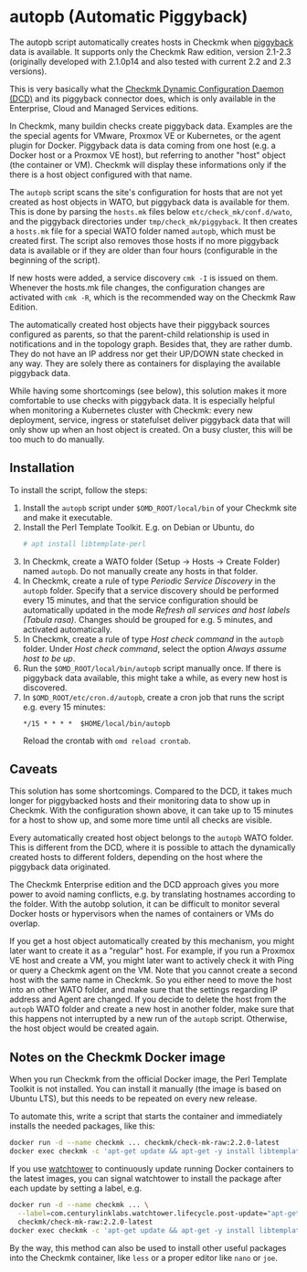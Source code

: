 # autopb (Automatic Piggyback)

The autopb script automatically creates hosts in Checkmk when
[piggyback](https://docs.checkmk.com/latest/en/piggyback.html) data
is available. It supports only the Checkmk Raw edition, version 2.1-2.3
(originally developed with 2.1.0p14 and also tested with current 2.2 and 2.3
versions).

This is very basically what the
[Checkmk Dynamic Configuration Daemon (DCD)](https://docs.checkmk.com/latest/en/dcd.html)
and its piggyback connector does, which is only available in the Enterprise, Cloud
and Managed Services editions.

In Checkmk, many buildin checks create piggyback data. Examples are the the
special agents for VMware, Proxmox VE or Kubernetes, or the agent plugin for Docker.
Piggyback data is data coming from one host (e.g. a Docker host or a Proxmox VE
host), but referring to another "host" object (the container or VM). Checkmk will
display these informations only if the there is a host object configured with
that name.

The `autopb` script scans the site's configuration for hosts that are not yet
created as host objects in WATO, but piggyback data is available for them. This
is done by parsing the `hosts.mk` files below `etc/check_mk/conf.d/wato`, and the
piggyback directories under `tmp/check_mk/piggyback`. It then creates a `hosts.mk`
file for a special WATO folder named `autopb`, which must be created first. The
script also removes those hosts if no more piggyback data is available or if
they are older than four hours (configurable in the beginning of the script).

If new hosts were added, a service discovery `cmk -I` is issued on them.
Whenever the hosts.mk file changes, the configuration changes are activated
with `cmk -R`, which is the recommended way on the Checkmk Raw Edition.

The automatically created host objects have their piggyback sources configured
as parents, so that the parent-child relationship is used in notifications and
in the topology graph. Besides that, they are rather dumb. They do not have an
IP address nor get their UP/DOWN state checked in any way. They are solely
there as containers for displaying the available piggyback data.

While having some shortcomings (see below), this solution makes it more
comfortable to use checks with piggyback data. It is especially helpful when
monitoring a Kubernetes cluster with Checkmk: every new deployment, service,
ingress or statefulset deliver piggyback data that will only show up when an
host object is created. On a busy cluster, this will be too much to do
manually.

## Installation

To install the script, follow the steps:

1. Install the `autopb` script under `$OMD_ROOT/local/bin` of your Checkmk site
   and make it executable.
2. Install the Perl Template Toolkit. E.g. on Debian or Ubuntu, do
   ```bash
   # apt install libtemplate-perl
   ```
3. In Checkmk, create a WATO folder (Setup -> Hosts -> Create Folder) named
   `autopb`. Do not manually create any hosts in that folder.
4. In Checkmk, create a rule of type _Periodic Service Discovery_ in the
   `autopb` folder. Specify that a service discovery should be performed
   every 15 minutes, and that the service configuration should be automatically
   updated in the mode _Refresh all services and host labels (Tabula rasa)_.
   Changes should be grouped for e.g. 5 minutes, and activated automatically.
5. In Checkmk, create a rule of type _Host check command_ in the `autopb` folder.
   Under _Host check command_, select the option _Always assume host to be up_.
6. Run the `$OMD_ROOT/local/bin/autopb` script manually once. If there is piggyback
   data available, this might take a while, as every new host is discovered.
7. In `$OMD_ROOT/etc/cron.d/autopb`, create a cron job that runs the script e.g.
   every 15 minutes:
   ```
   */15 * * * *  $HOME/local/bin/autopb
   ```
   Reload the crontab with `omd reload crontab`.

## Caveats

This solution has some shortcomings. Compared to the DCD, it takes much longer
for piggybacked hosts and their monitoring data to show up in Checkmk. With the
configuration shown above, it can take up to 15 minutes for a host to show up,
and some more time until all checks are visible.

Every automatically created host object belongs to the `autopb` WATO folder.
This is different from the DCD, where it is possible to attach the dynamically
created hosts to different folders, depending on the host where the piggyback
data originated.

The Checkmk Enterprise edition and the DCD approach gives you more power to avoid
naming conflicts, e.g. by translating hostnames according to the folder. With
the autobp solution, it can be difficult to monitor several Docker hosts or
hypervisors when the names of containers or VMs do overlap.

If you get a host object automatically created by this mechanism, you might
later want to create it as a "regular" host. For example, if you run a
Proxmox VE host and create a VM, you might later want to actively check it with
Ping or query a Checkmk agent on the VM. Note that you cannot create a second
host with the same name in Checkmk. So you either need to move the host into an
other WATO folder, and make sure that the settings regarding IP address and
Agent are changed. If you decide to delete the host from the `autopb` WATO folder
and create a new host in another folder, make sure that this happens not interrupted
by a new run of the `autopb` script. Otherwise, the host object would be created
again.

## Notes on the Checkmk Docker image

When you run Checkmk from the official Docker image, the Perl Template Toolkit
is not installed. You can install it manually (the image is based on Ubuntu LTS),
but this needs to be repeated on every new release.

To automate this, write a script that starts the container and immediately
installs the needed packages, like this:

```bash
docker run -d --name checkmk ... checkmk/check-mk-raw:2.2.0-latest
docker exec checkmk -c 'apt-get update && apt-get -y install libtemplate-perl'
```

If you use [watchtower](https://containrrr.dev/watchtower/) to continuously update
running Docker containers to the latest images, you can signal watchtower to install
the package after each update by setting a label, e.g.

```bash
docker run -d --name checkmk ... \
  --label=com.centurylinklabs.watchtower.lifecycle.post-update="apt-get update && apt-get -y install libtemplate-perl" \
  checkmk/check-mk-raw:2.2.0-latest
docker exec checkmk -c 'apt-get update && apt-get -y install libtemplate-perl'
```

By the way, this method can also be used to install other useful packages into the
Checkmk container, like `less` or a proper editor like `nano` or `joe`.
